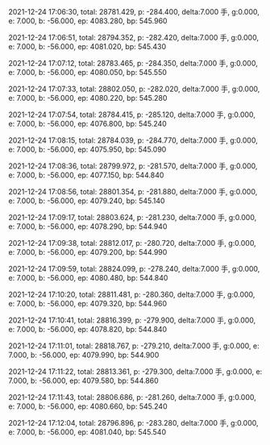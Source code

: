 2021-12-24 17:06:30, total: 28781.429, p: -284.400, delta:7.000 手, g:0.000, e: 7.000, b: -56.000, ep: 4083.280, bp: 545.960

2021-12-24 17:06:51, total: 28794.352, p: -282.420, delta:7.000 手, g:0.000, e: 7.000, b: -56.000, ep: 4081.020, bp: 545.430

2021-12-24 17:07:12, total: 28783.465, p: -284.350, delta:7.000 手, g:0.000, e: 7.000, b: -56.000, ep: 4080.050, bp: 545.550

2021-12-24 17:07:33, total: 28802.050, p: -282.020, delta:7.000 手, g:0.000, e: 7.000, b: -56.000, ep: 4080.220, bp: 545.280

2021-12-24 17:07:54, total: 28784.415, p: -285.120, delta:7.000 手, g:0.000, e: 7.000, b: -56.000, ep: 4076.800, bp: 545.240

2021-12-24 17:08:15, total: 28784.039, p: -284.770, delta:7.000 手, g:0.000, e: 7.000, b: -56.000, ep: 4075.950, bp: 545.090

2021-12-24 17:08:36, total: 28799.972, p: -281.570, delta:7.000 手, g:0.000, e: 7.000, b: -56.000, ep: 4077.150, bp: 544.840

2021-12-24 17:08:56, total: 28801.354, p: -281.880, delta:7.000 手, g:0.000, e: 7.000, b: -56.000, ep: 4079.240, bp: 545.140

2021-12-24 17:09:17, total: 28803.624, p: -281.230, delta:7.000 手, g:0.000, e: 7.000, b: -56.000, ep: 4078.290, bp: 544.940

2021-12-24 17:09:38, total: 28812.017, p: -280.720, delta:7.000 手, g:0.000, e: 7.000, b: -56.000, ep: 4079.200, bp: 544.990

2021-12-24 17:09:59, total: 28824.099, p: -278.240, delta:7.000 手, g:0.000, e: 7.000, b: -56.000, ep: 4080.480, bp: 544.840

2021-12-24 17:10:20, total: 28811.481, p: -280.360, delta:7.000 手, g:0.000, e: 7.000, b: -56.000, ep: 4079.320, bp: 544.960

2021-12-24 17:10:41, total: 28816.399, p: -279.900, delta:7.000 手, g:0.000, e: 7.000, b: -56.000, ep: 4078.820, bp: 544.840

2021-12-24 17:11:01, total: 28818.767, p: -279.210, delta:7.000 手, g:0.000, e: 7.000, b: -56.000, ep: 4079.990, bp: 544.900

2021-12-24 17:11:22, total: 28813.361, p: -279.300, delta:7.000 手, g:0.000, e: 7.000, b: -56.000, ep: 4079.580, bp: 544.860

2021-12-24 17:11:43, total: 28806.686, p: -281.260, delta:7.000 手, g:0.000, e: 7.000, b: -56.000, ep: 4080.660, bp: 545.240

2021-12-24 17:12:04, total: 28796.896, p: -283.280, delta:7.000 手, g:0.000, e: 7.000, b: -56.000, ep: 4081.040, bp: 545.540